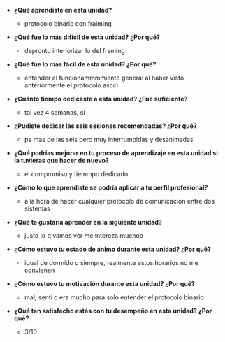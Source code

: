 + **¿Qué aprendiste en esta unidad?**  
  + protocolo binario con fraiming

+ **¿Qué fue lo más difícil de esta unidad? ¿Por qué?**  
  + depronto interiorizar lo del framing

+ **¿Qué fue lo más fácil de esta unidad? ¿Por qué?**  
  +  entender el funcionammmmiento general al haber visto anteriormente el protocolo ascci

+ **¿Cuánto tiempo dedicaste a esta unidad? ¿Fue suficiente?**  
  + tal vez 4 semanas, si

+ **¿Pudiste dedicar las seis sesiones recomendadas? ¿Por qué?**  
  + ps mas de las seis pero muy interrumpidas y desanimadas

+ **¿Qué podrías mejorar en tu proceso de aprendizaje en esta unidad si la tuvieras que hacer de nuevo?**  
  + el compromiso y tiemmpo dedicado

+ **¿Cómo lo que aprendiste se podría aplicar a tu perfil profesional?**  
  + a la hora de hacer cualquier protocolo de comunicacion entre dos sistemas

+ **¿Qué te gustaría aprender en la siguiente unidad?**  
  + justo lo q vamos  ver me intereza muchoo

+ **¿Cómo estuvo tu estado de ánimo durante esta unidad? ¿Por qué?**  
  + igual de dormido q siempre, realmente estos horarios no me convienen

+ **¿Cómo estuvo tu motivación durante esta unidad? ¿Por qué?**  
  + mal, senti q era mucho para solo entender el protocolo binario

+ **¿Qué tan satisfecho estás con tu desempeño en esta unidad? ¿Por qué?**  
  + 3/10
